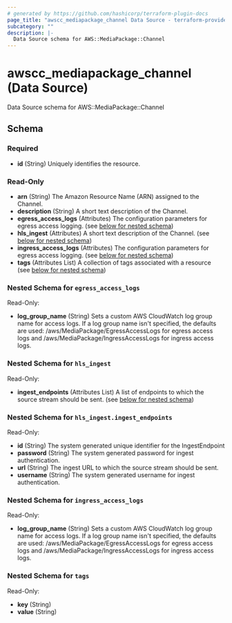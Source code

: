 ```yaml
---
# generated by https://github.com/hashicorp/terraform-plugin-docs
page_title: "awscc_mediapackage_channel Data Source - terraform-provider-awscc"
subcategory: ""
description: |-
  Data Source schema for AWS::MediaPackage::Channel
---
```


# awscc_mediapackage_channel (Data Source)

Data Source schema for AWS::MediaPackage::Channel



<!-- schema generated by tfplugindocs -->
## Schema

### Required

- **id** (String) Uniquely identifies the resource.

### Read-Only

- **arn** (String) The Amazon Resource Name (ARN) assigned to the Channel.
- **description** (String) A short text description of the Channel.
- **egress_access_logs** (Attributes) The configuration parameters for egress access logging. (see [below for nested schema](#nestedatt--egress_access_logs))
- **hls_ingest** (Attributes) A short text description of the Channel. (see [below for nested schema](#nestedatt--hls_ingest))
- **ingress_access_logs** (Attributes) The configuration parameters for egress access logging. (see [below for nested schema](#nestedatt--ingress_access_logs))
- **tags** (Attributes List) A collection of tags associated with a resource (see [below for nested schema](#nestedatt--tags))

<a id="nestedatt--egress_access_logs"></a>
### Nested Schema for `egress_access_logs`

Read-Only:

- **log_group_name** (String) Sets a custom AWS CloudWatch log group name for access logs. If a log group name isn't specified, the defaults are used: /aws/MediaPackage/EgressAccessLogs for egress access logs and /aws/MediaPackage/IngressAccessLogs for ingress access logs.


<a id="nestedatt--hls_ingest"></a>
### Nested Schema for `hls_ingest`

Read-Only:

- **ingest_endpoints** (Attributes List) A list of endpoints to which the source stream should be sent. (see [below for nested schema](#nestedatt--hls_ingest--ingest_endpoints))

<a id="nestedatt--hls_ingest--ingest_endpoints"></a>
### Nested Schema for `hls_ingest.ingest_endpoints`

Read-Only:

- **id** (String) The system generated unique identifier for the IngestEndpoint
- **password** (String) The system generated password for ingest authentication.
- **url** (String) The ingest URL to which the source stream should be sent.
- **username** (String) The system generated username for ingest authentication.



<a id="nestedatt--ingress_access_logs"></a>
### Nested Schema for `ingress_access_logs`

Read-Only:

- **log_group_name** (String) Sets a custom AWS CloudWatch log group name for access logs. If a log group name isn't specified, the defaults are used: /aws/MediaPackage/EgressAccessLogs for egress access logs and /aws/MediaPackage/IngressAccessLogs for ingress access logs.


<a id="nestedatt--tags"></a>
### Nested Schema for `tags`

Read-Only:

- **key** (String)
- **value** (String)


